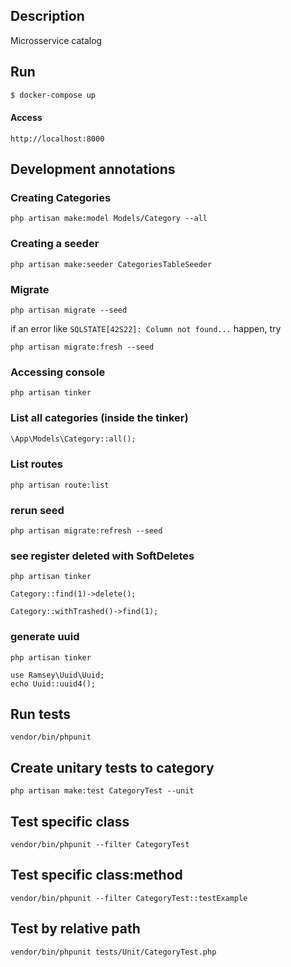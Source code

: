 ## Description

Microsservice catalog

## Run

```bash
$ docker-compose up
```

#### Access

```
http://localhost:8000
```

## Development annotations 

### Creating Categories

```shell
php artisan make:model Models/Category --all
```

### Creating a seeder

```shell
php artisan make:seeder CategoriesTableSeeder
```

### Migrate

```shell
php artisan migrate --seed
```

if an error like `SQLSTATE[42S22]: Column not found...` happen, try

```shell
php artisan migrate:fresh --seed
```
### Accessing console

```shell
php artisan tinker
```

### List all categories (inside the tinker)

```php
\App\Models\Category::all();
```

### List routes

```shell
php artisan route:list
```

### rerun seed

```shell
php artisan migrate:refresh --seed
```

### see register deleted with SoftDeletes

```shell
php artisan tinker

Category::find(1)->delete();

Category::withTrashed()->find(1);
```

### generate uuid

```shell
php artisan tinker

use Ramsey\Uuid\Uuid;
echo Uuid::uuid4();
```

## Run tests

```shell
vendor/bin/phpunit
```

## Create unitary tests to category

```shell
php artisan make:test CategoryTest --unit
```

## Test specific class

```shell
vendor/bin/phpunit --filter CategoryTest
```

## Test specific class:method

```shell
vendor/bin/phpunit --filter CategoryTest::testExample
```

## Test by relative path

```shell
vendor/bin/phpunit tests/Unit/CategoryTest.php
```
